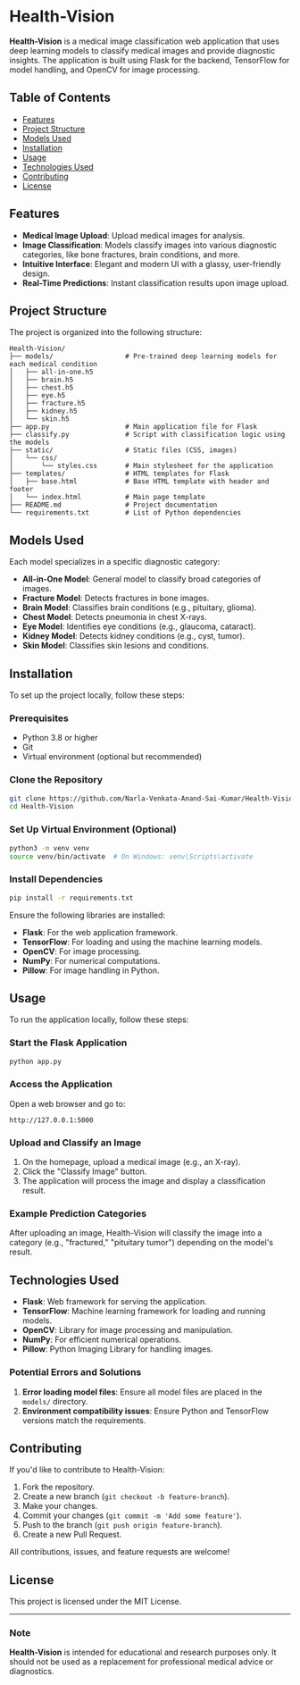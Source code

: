 # Health-Vision

**Health-Vision** is a medical image classification web application that uses deep learning models to classify medical images and provide diagnostic insights. The application is built using Flask for the backend, TensorFlow for model handling, and OpenCV for image processing.

## Table of Contents
- [Features](#features)
- [Project Structure](#project-structure)
- [Models Used](#models-used)
- [Installation](#installation)
- [Usage](#usage)
- [Technologies Used](#technologies-used)
- [Contributing](#contributing)
- [License](#license)

## Features

- **Medical Image Upload**: Upload medical images for analysis.
- **Image Classification**: Models classify images into various diagnostic categories, like bone fractures, brain conditions, and more.
- **Intuitive Interface**: Elegant and modern UI with a glassy, user-friendly design.
- **Real-Time Predictions**: Instant classification results upon image upload.

## Project Structure

The project is organized into the following structure:

```plaintext
Health-Vision/
├── models/                  # Pre-trained deep learning models for each medical condition
│   ├── all-in-one.h5
│   ├── brain.h5
│   ├── chest.h5
│   ├── eye.h5
│   ├── fracture.h5
│   ├── kidney.h5
│   └── skin.h5
├── app.py                   # Main application file for Flask
├── classify.py              # Script with classification logic using the models
├── static/                  # Static files (CSS, images)
│   └── css/
│       └── styles.css       # Main stylesheet for the application
├── templates/               # HTML templates for Flask
│   ├── base.html            # Base HTML template with header and footer
│   └── index.html           # Main page template
├── README.md                # Project documentation
└── requirements.txt         # List of Python dependencies
```

## Models Used

Each model specializes in a specific diagnostic category:
- **All-in-One Model**: General model to classify broad categories of images.
- **Fracture Model**: Detects fractures in bone images.
- **Brain Model**: Classifies brain conditions (e.g., pituitary, glioma).
- **Chest Model**: Detects pneumonia in chest X-rays.
- **Eye Model**: Identifies eye conditions (e.g., glaucoma, cataract).
- **Kidney Model**: Detects kidney conditions (e.g., cyst, tumor).
- **Skin Model**: Classifies skin lesions and conditions.

## Installation

To set up the project locally, follow these steps:

### Prerequisites

- Python 3.8 or higher
- Git
- Virtual environment (optional but recommended)

### Clone the Repository

```bash
git clone https://github.com/Narla-Venkata-Anand-Sai-Kumar/Health-Vision.git
cd Health-Vision
```

### Set Up Virtual Environment (Optional)

```bash
python3 -m venv venv
source venv/bin/activate  # On Windows: venv\Scripts\activate
```

### Install Dependencies

```bash
pip install -r requirements.txt
```

Ensure the following libraries are installed:
- **Flask**: For the web application framework.
- **TensorFlow**: For loading and using the machine learning models.
- **OpenCV**: For image processing.
- **NumPy**: For numerical computations.
- **Pillow**: For image handling in Python.

## Usage

To run the application locally, follow these steps:

### Start the Flask Application

```bash
python app.py
```

### Access the Application

Open a web browser and go to:

```plaintext
http://127.0.0.1:5000
```

### Upload and Classify an Image

1. On the homepage, upload a medical image (e.g., an X-ray).
2. Click the "Classify Image" button.
3. The application will process the image and display a classification result.

### Example Prediction Categories

After uploading an image, Health-Vision will classify the image into a category (e.g., "fractured," "pituitary tumor") depending on the model's result.

## Technologies Used

- **Flask**: Web framework for serving the application.
- **TensorFlow**: Machine learning framework for loading and running models.
- **OpenCV**: Library for image processing and manipulation.
- **NumPy**: For efficient numerical operations.
- **Pillow**: Python Imaging Library for handling images.

### Potential Errors and Solutions

1. **Error loading model files**: Ensure all model files are placed in the `models/` directory.
2. **Environment compatibility issues**: Ensure Python and TensorFlow versions match the requirements.

## Contributing

If you'd like to contribute to Health-Vision:

1. Fork the repository.
2. Create a new branch (`git checkout -b feature-branch`).
3. Make your changes.
4. Commit your changes (`git commit -m 'Add some feature'`).
5. Push to the branch (`git push origin feature-branch`).
6. Create a new Pull Request.

All contributions, issues, and feature requests are welcome!

## License

This project is licensed under the MIT License.

---

### Note
**Health-Vision** is intended for educational and research purposes only. It should not be used as a replacement for professional medical advice or diagnostics.